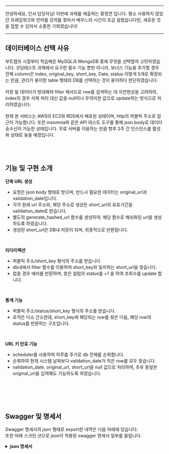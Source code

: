 ***
안녕하세요, 인사 담당자님!
이번에 과재를 재출하는 황정연 입니다.
평소 사용하지 않았던 프래임워크와 언어를 강의를 찾아서 배우느라 시간이 조금 걸렸습니다만,
새로운 것을 접할 수 있어서 소중한 기회였습니다!
***


## 데이터베이스 선택 사유
부트캠프 시절부터 학습해온 MySQL과 MongoDB 중에 무엇을 선택할까 고민하였습니다. 코딩테스트 과제에서 요구한 필수 기능 뿐만 아니라, 보너스 기능을 추가할 경우 전체 column은 index, original_key, short_key, Date, status 이렇게 5개로 확장되는 만큼, 관리가 용이한 table 형태의 DB를 선택하는 것이 용이하다 판단하였습니다.
<br>
<br>
저장 될 데이터가 방대해져 filter 매서드로 row를 검색하는 데 지연현상을 고려하여, index의 경우 삭제 처리 대신 값을 null이나 무의미한 값으로 update하는 방식으로 처리하였습니다.
<br>
<br>
현재 본 서비스는 AWS의 EC2와 RDS에서 배포된 상태이며, http의 퍼블릭 주소로 접근이 가능합니다. 또한 insomnia와 같은 API 테스트 도구를 통해 json body로 데이터 송수신이 가능한 상태입니다. 무료 서버를 이용하는 만큼 향후 2주 간 인스턴스를 활성화 상태로 놓을 예정입니다. 
<br>
<br>
<br>
<br>
## 기능 및 구현 소개

**단축 URL 생성**
- 요청은 json body 형태로 받으며, 반드시 필요한 데이터는 original_url과 validation_date입니다.
- 각각 원래 url 주소와, 해당 주소로 생성돈 short_url의 유효기간을 validation_date로 받습니다.
- 별도의 generate_hashed_url 함수를 생성하여, 해당 함수로 해쉬화된 url을 생성하도록 하였습니다.
- 생성된 short_url은 DB내 저장이 되며, 최종적으로 반환됩니다.
<br>

**리다이렉션**
- 퍼블릭 주소/short_key 형식의 주소를 받습니다
- db내에서 filter 함수를 이용하여 short_key와 일치하는 short_url을 찾습니다.
- 없을 경우 에러를 반환하며, 찾은 컬럼의 status를 +1 을 하여 조회수를 update 합니다.
<br>

**통계 기능**
- 퍼블릭 주소/status/short_key 형식의 주소를 받습니다.
- 로직은 다소 간소한데, short_key에 해당되는 row를 찾은 다음, 해당 row의 status를 반환하는 구조입니다.
<br>

**URL 키 만료 기능**
- scheduler를 사용하여 하루를 주기로 db 전체를 순회합니다.
- 순회하여 현재 시스템 날짜보다 validation_date가 작은 row를 모두 찾습니다.
- validation_date, original_url, short_url을 null 값으로 처리하여, 추후 동일한 original_url을 입력해도 기능하도록 하였습니다.
<br>
<br>
<br>
<br>

## Swagger 및 명세서
Swagger 명세서의 json 형태로 export한 내역은 다음 아래에 있습니다.<br>
또한 아래 스크린 샷으로 json이 적용된 swagger 명세서 일부를 올립니다.<br>


<details>
  <summary><b>json 명세서</b></summary>
  <div markdown="1">
   {
  "openapi": "3.1.0",
  "info": {
    "title": "FastAPI",
    "version": "1.0.0-oas3-oas3.1"
  },
  "paths": {
    "/shorten": {
      "post": {
        "summary": "Create Url",
        "operationId": "create_url_shorten_post",
        "requestBody": {
          "content": {
            "application/json": {
              "schema": {
                "properties": {
                  "original_url": {
                    "type": "string",
                    "title": "Original Url"
                  },
                  "short_url": {
                    "anyOf": [
                      {
                        "type": "string"
                      },
                      {
                        "type": "null"
                      }
                    ],
                    "title": "Short Url"
                  },
                  "validation_date": {
                    "type": "string",
                    "format": "date",
                    "title": "Validation Date"
                  },
                  "status": {
                    "anyOf": [
                      {
                        "type": "integer"
                      },
                      {
                        "type": "null"
                      }
                    ],
                    "title": "Status"
                  }
                },
                "type": "object",
                "required": [
                  "original_url",
                  "validation_date"
                ],
                "title": "UrlBase"
              }
            }
          },
          "required": true
        },
        "responses": {
          "201": {
            "description": "Successful Response",
            "content": {
              "application/json": {
                "schema": {}
              }
            }
          },
          "422": {
            "description": "Validation Error",
            "content": {
              "application/json": {
                "schema": {
                  "properties": {
                    "detail": {
                      "items": {
                        "properties": {
                          "loc": {
                            "items": {
                              "anyOf": [
                                {
                                  "type": "string"
                                },
                                {
                                  "type": "integer"
                                }
                              ]
                            },
                            "type": "array",
                            "title": "Location"
                          },
                          "msg": {
                            "type": "string",
                            "title": "Message"
                          },
                          "type": {
                            "type": "string",
                            "title": "Error Type"
                          }
                        },
                        "type": "object",
                        "required": [
                          "loc",
                          "msg",
                          "type"
                        ],
                        "title": "ValidationError"
                      },
                      "type": "array",
                      "title": "Detail"
                    }
                  },
                  "type": "object",
                  "title": "HTTPValidationError"
                }
              }
            }
          }
        }
      }
    },
    "/{short_key}": {
      "get": {
        "summary": "Url Redirect",
        "operationId": "url_redirect__short_key__get",
        "parameters": [
          {
            "name": "short_key",
            "in": "path",
            "required": true,
            "schema": {
              "type": "string",
              "title": "Short Key"
            }
          }
        ],
        "responses": {
          "301": {
            "description": "Successful Response",
            "content": {
              "application/json": {
                "schema": {}
              }
            }
          },
          "422": {
            "description": "Validation Error",
            "content": {
              "application/json": {
                "schema": {
                  "properties": {
                    "detail": {
                      "items": {
                        "properties": {
                          "loc": {
                            "items": {
                              "anyOf": [
                                {
                                  "type": "string"
                                },
                                {
                                  "type": "integer"
                                }
                              ]
                            },
                            "type": "array",
                            "title": "Location"
                          },
                          "msg": {
                            "type": "string",
                            "title": "Message"
                          },
                          "type": {
                            "type": "string",
                            "title": "Error Type"
                          }
                        },
                        "type": "object",
                        "required": [
                          "loc",
                          "msg",
                          "type"
                        ],
                        "title": "ValidationError"
                      },
                      "type": "array",
                      "title": "Detail"
                    }
                  },
                  "type": "object",
                  "title": "HTTPValidationError"
                }
              }
            }
          }
        }
      }
    },
    "/status/{short_key}": {
      "get": {
        "summary": "Find Status",
        "operationId": "find_status_status__short_key__get",
        "parameters": [
          {
            "name": "short_key",
            "in": "path",
            "required": true,
            "schema": {
              "type": "string",
              "title": "Short Key"
            }
          }
        ],
        "responses": {
          "303": {
            "description": "Successful Response",
            "content": {
              "application/json": {
                "schema": {}
              }
            }
          },
          "422": {
            "description": "Validation Error",
            "content": {
              "application/json": {
                "schema": {
                  "properties": {
                    "detail": {
                      "items": {
                        "properties": {
                          "loc": {
                            "items": {
                              "anyOf": [
                                {
                                  "type": "string"
                                },
                                {
                                  "type": "integer"
                                }
                              ]
                            },
                            "type": "array",
                            "title": "Location"
                          },
                          "msg": {
                            "type": "string",
                            "title": "Message"
                          },
                          "type": {
                            "type": "string",
                            "title": "Error Type"
                          }
                        },
                        "type": "object",
                        "required": [
                          "loc",
                          "msg",
                          "type"
                        ],
                        "title": "ValidationError"
                      },
                      "type": "array",
                      "title": "Detail"
                    }
                  },
                  "type": "object",
                  "title": "HTTPValidationError"
                }
              }
            }
          }
        }
      }
    }
  },
  "components": {
    "schemas": {
      "HTTPValidationError": {
        "properties": {
          "detail": {
            "items": {
              "properties": {
                "loc": {
                  "items": {
                    "anyOf": [
                      {
                        "type": "string"
                      },
                      {
                        "type": "integer"
                      }
                    ]
                  },
                  "type": "array",
                  "title": "Location"
                },
                "msg": {
                  "type": "string",
                  "title": "Message"
                },
                "type": {
                  "type": "string",
                  "title": "Error Type"
                }
              },
              "type": "object",
              "required": [
                "loc",
                "msg",
                "type"
              ],
              "title": "ValidationError"
            },
            "type": "array",
            "title": "Detail"
          }
        },
        "type": "object",
        "title": "HTTPValidationError"
      },
      "UrlBase": {
        "properties": {
          "original_url": {
            "type": "string",
            "title": "Original Url"
          },
          "short_url": {
            "anyOf": [
              {
                "type": "string"
              },
              {
                "type": "null"
              }
            ],
            "title": "Short Url"
          },
          "validation_date": {
            "type": "string",
            "format": "date",
            "title": "Validation Date"
          },
          "status": {
            "anyOf": [
              {
                "type": "integer"
              },
              {
                "type": "null"
              }
            ],
            "title": "Status"
          }
        },
        "type": "object",
        "required": [
          "original_url",
          "validation_date"
        ],
        "title": "UrlBase"
      },
      "ValidationError": {
        "properties": {
          "loc": {
            "items": {
              "anyOf": [
                {
                  "type": "string"
                },
                {
                  "type": "integer"
                }
              ]
            },
            "type": "array",
            "title": "Location"
          },
          "msg": {
            "type": "string",
            "title": "Message"
          },
          "type": {
            "type": "string",
            "title": "Error Type"
          }
        },
        "type": "object",
        "required": [
          "loc",
          "msg",
          "type"
        ],
        "title": "ValidationError"
      }
    }
  }
}
  </div>
</details>

